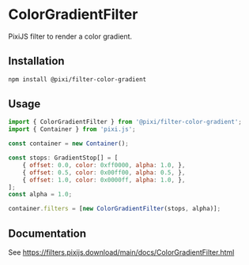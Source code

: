 # ColorGradientFilter

PixiJS filter to render a color gradient.

## Installation

```bash
npm install @pixi/filter-color-gradient
```

## Usage

```js
import { ColorGradientFilter } from '@pixi/filter-color-gradient';
import { Container } from 'pixi.js';

const container = new Container();

const stops: GradientStop[] = [
    { offset: 0.0, color: 0xff0000, alpha: 1.0, },
    { offset: 0.5, color: 0x00ff00, alpha: 0.5, },
    { offset: 1.0, color: 0x0000ff, alpha: 1.0, },
];
const alpha = 1.0;

container.filters = [new ColorGradientFilter(stops, alpha)];
```

## Documentation

See https://filters.pixijs.download/main/docs/ColorGradientFilter.html